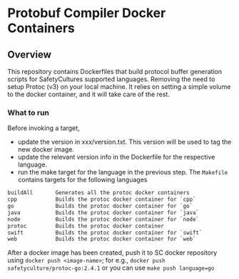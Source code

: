 # Protobuf Compiler Docker Containers

## Overview

This repository contains Dockerfiles that build protocol buffer generation scripts for SafetyCultures supported languages. Removing the need to setup Protoc (v3) on your local machine. It relies on setting a simple volume to the docker container, and it will take care of the rest.

### What to run

Before invoking a target,

- update the version in xxx/version.txt. This version will be used to tag the new docker image.
- update the relevant version info in the Dockerfile for the respective language.
- run the make target for the language in the previous step. The `Makefile` contains targets for the following languages

```txt
buildAll       Generates all the protoc docker containers
cpp            Builds the protoc docker container for `cpp`
go             Builds the protoc docker container for `go`
java           Builds the protoc docker container for `java`
node           Builds the protoc docker container for `node`
protoc         Builds the protoc docker container
swift          Builds the protoc docker container for `swift`
web            Builds the protoc docker container for `web`
```

After a docker image has been created, push it to SC docker repository using `docker push <image-name>`; for e.g., `docker push safetyculture/protoc-go:2.4.1` or you can use `make push language=go`

